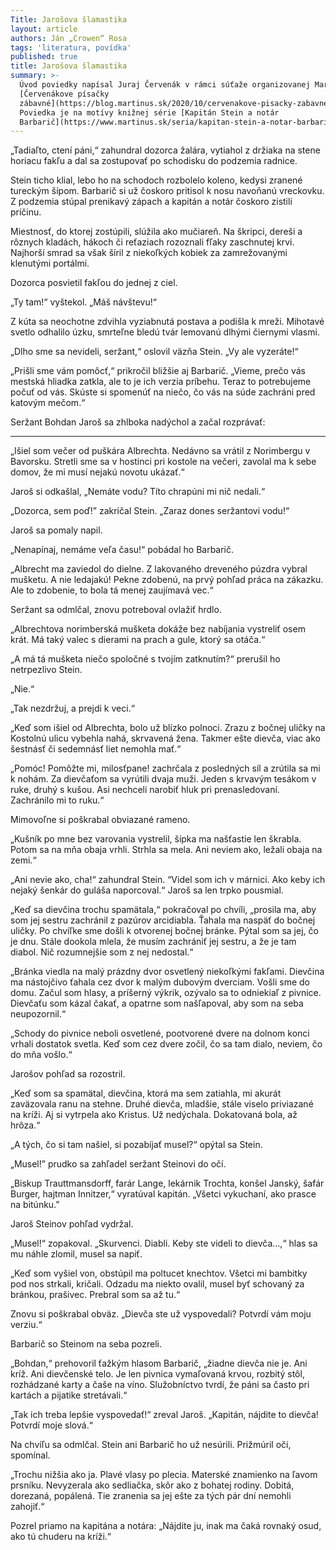 ```yaml
---
Title: Jarošova šlamastika
layout: article
authors: Ján „Crowen“ Rosa
tags: 'literatura, povídka'
published: true
title: Jarošova šlamastika
summary: >-
  Úvod poviedky napísal Juraj Červenák v rámci súťaže organizovanej Martinusom,
  [Červenákove písačky
  zábavné](https://blog.martinus.sk/2020/10/cervenakove-pisacky-zabavne).
  Poviedka je na motívy knižnej série [Kapitán Stein a notár
  Barbarič](https://www.martinus.sk/seria/kapitan-stein-a-notar-barbaric).
---
```


„Tadiaľto, ctení páni,“ zahundral dozorca žalára, vytiahol z držiaka na stene horiacu fakľu a dal sa zostupovať po schodisku do podzemia radnice.

Stein ticho klial, lebo ho na schodoch rozbolelo koleno, kedysi zranené tureckým šípom. Barbarič si už čoskoro pritisol k nosu navoňanú vreckovku. Z podzemia stúpal prenikavý zápach a kapitán a notár čoskoro zistili príčinu.

Miestnosť, do ktorej zostúpili, slúžila ako mučiareň. Na škripci, dereši a rôznych kladách, hákoch či reťaziach rozoznali fľaky zaschnutej krvi. Najhorší smrad sa však šíril z niekoľkých kobiek za zamrežovanými klenutými portálmi.

Dozorca posvietil fakľou do jednej z ciel.

„Ty tam!“ vyštekol. „Máš návštevu!“

Z kúta sa neochotne zdvihla vyziabnutá postava a podišla k mreži. Mihotavé svetlo odhalilo úzku, smrteľne bledú tvár lemovanú dlhými čiernymi vlasmi.

„Dlho sme sa nevideli, seržant,“ oslovil väzňa Stein. „Vy ale vyzeráte!“

„Prišli sme vám pomôcť,“ prikročil bližšie aj Barbarič. „Vieme, prečo vás mestská hliadka zatkla, ale to je ich verzia príbehu. Teraz to potrebujeme počuť od vás. Skúste si spomenúť na niečo, čo vás na súde zachráni pred katovým mečom.“

Seržant Bohdan Jaroš sa zhlboka nadýchol a začal rozprávať:

---

„Išiel som večer od puškára Albrechta. Nedávno sa vrátil z Norimbergu v Bavorsku. Stretli sme sa v hostinci pri kostole na večeri, zavolal ma k sebe domov, že mi musí nejakú novotu ukázať.“ 

Jaroš si odkašlal, „Nemáte vodu? Títo chrapúni mi nič nedali.“

„Dozorca, sem poď!” zakričal Stein. „Zaraz dones seržantovi vodu!“

Jaroš sa pomaly napil. 

„Nenapínaj, nemáme veľa času!“ pobádal ho Barbarič.

„Albrecht ma zaviedol do dielne. Z lakovaného dreveného púzdra vybral mušketu. A nie ledajakú! Pekne zdobenú, na prvý pohľad práca na zákazku. Ale to zdobenie, to bola tá menej zaujímavá vec.“

Seržant sa odmlčal, znovu potreboval ovlažiť hrdlo.

„Albrechtova norimberská mušketa dokáže bez nabíjania vystreliť osem krát. Má taký valec s dierami na prach a gule, ktorý sa otáča.“

„A má tá mušketa niečo spoločné s tvojím zatknutím?“ prerušil ho netrpezlivo Stein. 

„Nie.“

„Tak nezdržuj, a prejdi k veci.“

„Keď som išiel od Albrechta, bolo už blízko polnoci. Zrazu z bočnej uličky na Kostolnú ulicu vybehla nahá, skrvavená žena. Takmer ešte dievča, viac ako šestnásť či sedemnásť liet nemohla mať.“

„Pomóc! Pomôžte mi, milosťpane!  zachrčala z posledných síl a zrútila sa mi k nohám. Za dievčaťom sa vyrútili dvaja muži. Jeden s krvavým tesákom v ruke, druhý s kušou. Asi nechceli narobiť hluk pri prenasledovaní. Zachránilo mi to ruku.“

Mimovoľne si poškrabal obviazané rameno. 

„Kušník po mne bez varovania vystrelil, šípka ma našťastie len škrabla. Potom sa na mňa obaja vrhli. Strhla sa mela. Ani neviem ako, ležali obaja na zemi.“

„Ani nevie ako, cha!“ zahundral Stein. “Videl som ich v márnici. Ako keby ich nejaký šenkár do guláša naporcoval.“ Jaroš sa len trpko pousmial. 

„Keď sa dievčina trochu spamätala,“ pokračoval po chvíli, „prosila ma, aby som jej sestru zachránil z pazúrov arcidiabla. Ťahala ma naspäť do bočnej uličky. Po chvíľke sme došli k otvorenej bočnej bránke. Pýtal som sa jej, čo je dnu. Stále dookola mlela, že musím zachrániť jej sestru, a že je tam diabol. Nič rozumnejšie som z nej nedostal.“

„Bránka viedla na malý prázdny dvor osvetlený niekoľkými fakľami. Dievčina ma nástojčivo ťahala cez dvor k malým dubovým dverciam. Vošli sme do domu. Začul som hlasy, a príšerný výkrik, ozývalo sa to odniekiaľ z pivnice. Dievčaťu som kázal čakať, a opatrne som našľapoval, aby som na seba neupozornil.“

„Schody do pivnice neboli osvetlené, pootvorené dvere na dolnom konci vrhali dostatok svetla. Keď som cez dvere zočil, čo sa tam dialo, neviem, čo do mňa vošlo.“

Jarošov pohľad sa rozostril.

„Keď som sa spamätal, dievčina, ktorá ma sem zatiahla, mi akurát zaväzovala ranu na stehne. Druhé dievča, mladšie, stále viselo priviazané na kríži. Aj si vytrpela ako Kristus. Už nedýchala. Dokatovaná bola, až hrôza.“

„A tých, čo si tam našiel, si pozabíjať musel?“ opýtal sa Stein.

„Musel!” prudko sa zahľadel seržant Steinovi do očí.

„Biskup Trauttmansdorff, farár Lange, lekárnik Trochta, konšel Janský, šafár Burger, hajtman Innitzer,“ vyratúval kapitán. „Všetci vykuchaní, ako prasce na bitúnku.”

Jaroš Steinov pohľad vydržal. 

„Musel!“ zopakoval. „Skurvenci. Diabli. Keby ste videli to dievča…,“ hlas sa mu náhle zlomil, musel sa napiť.

„Keď som vyšiel von, obstúpil ma poltucet knechtov. Všetci mi bambitky pod nos strkali, kričali. Odzadu ma niekto ovalil, musel byť schovaný za bránkou, prašivec. Prebral som sa až tu.“

Znovu si poškrabal obväz. „Dievča ste už vyspovedali? Potvrdí vám moju verziu.“

Barbarič so Steinom na seba pozreli. 

„Bohdan,“ prehovoril ťažkým hlasom Barbarič, „žiadne dievča nie je. Ani kríž. Ani dievčenské telo. Je len pivnica vymaľovaná krvou, rozbitý stôl, rozhádzané karty a čaše na víno. Služobníctvo tvrdí, že páni sa často pri kartách a pijatike stretávali.“

„Tak ich treba lepšie vyspovedať!“ zreval Jaroš. „Kapitán, nájdite to dievča! Potvrdí moje slová.“ 

Na chvíľu sa odmlčal. Stein ani Barbarič ho už nesúrili. Prižmúril oči, spomínal.

„Trochu nižšia ako ja. Plavé vlasy po plecia. Materské znamienko na ľavom prsníku. Nevyzerala ako sedliačka, skôr ako z bohatej rodiny. Dobitá, dorezaná, popálená. Tie zranenia sa jej ešte za tých pár dní nemohli zahojiť.“

Pozrel priamo na kapitána a notára: „Nájdite ju, inak ma čaká rovnaký osud, ako tú chuderu na kríži.“
